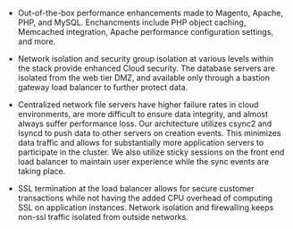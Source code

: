 - Out-of-the-box performance enhancements made to Magento, Apache, PHP, and MySQL. Enchancments include PHP object caching, Memcached integration, Apache performance configuration settings, and more.

- Network isolation and security group isolation at various levels within the stack provide enhanced Cloud security. The database servers are isolated from the web tier DMZ, and available only through a bastion gateway load balancer to further protect data.

- Centralized network file servers have higher failure rates in cloud environments, are more difficult to ensure data integrity, and almost always suffer performance loss. Our architecture utilizes csync2 and lsyncd to push data to other servers on creation events. This minimizes data traffic and allows for substantially more application servers to participate in the cluster. We also utilize sticky sessions on the front end load balancer to maintain user experience while the sync events are taking place.

- SSL termination at the load balancer allows for secure customer transactions while not having the added CPU overhead of computing SSL on application instances. Network isolation and firewalling keeps non-ssl traffic isolated from outside networks.
